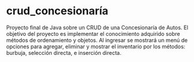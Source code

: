 # crud_concesionaría
Proyecto final de Java sobre un CRUD de una Concesionaría de Autos. 
El objetivo del proyecto es implementar el conocimiento adquirido sobre métodos de ordenamiento y objetos. Al ingresar se mostrará un menú de opciones para agregar, eliminar y mostrar el inventario por los métodos: burbuja, selección directa, e inserción directa.
